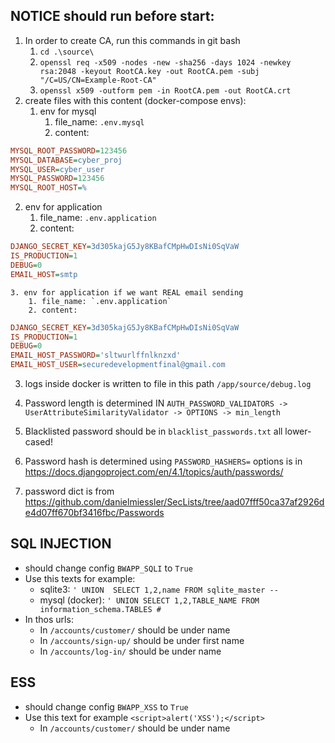 ## NOTICE should run before start:
1. In order to create CA, run this commands in git bash
   1. `cd .\source\`
   2. `openssl req -x509 -nodes -new -sha256 -days 1024 -newkey rsa:2048 -keyout RootCA.key -out RootCA.pem -subj "/C=US/CN=Example-Root-CA"`
   3. `openssl x509 -outform pem -in RootCA.pem -out RootCA.crt`
2. create files with this content (docker-compose envs):
   1. env for mysql
      1. file_name: `.env.mysql`
      2. content: 
```ini
MYSQL_ROOT_PASSWORD=123456
MYSQL_DATABASE=cyber_proj
MYSQL_USER=cyber_user
MYSQL_PASSWORD=123456
MYSQL_ROOT_HOST=%
```
   2. env for application
      1. file_name: `.env.application`
      2. content: 
```ini
DJANGO_SECRET_KEY=3d305kajG5Jy8KBafCMpHwDIsNi0SqVaW
IS_PRODUCTION=1
DEBUG=0
EMAIL_HOST=smtp
```
    3. env for application if we want REAL email sending
        1. file_name: `.env.application`
        2. content:
```ini
DJANGO_SECRET_KEY=3d305kajG5Jy8KBafCMpHwDIsNi0SqVaW
IS_PRODUCTION=1
DEBUG=0
EMAIL_HOST_PASSWORD='sltwurlffnlknzxd'
EMAIL_HOST_USER=securedevelopmentfinal@gmail.com
```

3. logs inside docker is written to file in this path `/app/source/debug.log` 
4. Password length is determined IN `AUTH_PASSWORD_VALIDATORS -> UserAttributeSimilarityValidator -> OPTIONS -> min_length`
5. Blacklisted password should be in `blacklist_passwords.txt` all lower-cased!
6. Password hash is determined using `PASSWORD_HASHERS=` options is in https://docs.djangoproject.com/en/4.1/topics/auth/passwords/

7. password dict is from https://github.com/danielmiessler/SecLists/tree/aad07fff50ca37af2926de4d07ff670bf3416fbc/Passwords

 
## SQL INJECTION
- should change config `BWAPP_SQLI` to `True`
- Use this texts for example:
   - sqlite3: `' UNION  SELECT 1,2,name FROM sqlite_master --`
   - mysql (docker): `' UNION SELECT 1,2,TABLE_NAME FROM information_schema.TABLES #`
- In thos urls:
  - In `/accounts/customer/` should be under name
  - In `/accounts/sign-up/` should be under first name
  - In `/accounts/log-in/` should be under name

## ESS
- should change config `BWAPP_XSS` to `True`
- Use this text for example `<script>alert('XSS');</script>`
  - In `/accounts/customer/` should be under name